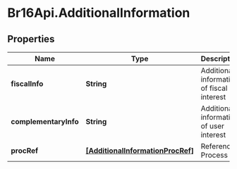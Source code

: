 # Br16Api.AdditionalInformation

## Properties
Name | Type | Description | Notes
------------ | ------------- | ------------- | -------------
**fiscalInfo** | **String** | Additional information of fiscal interest | [optional] 
**complementaryInfo** | **String** | Additional information of user interest | [optional] 
**procRef** | [**[AdditionalInformationProcRef]**](AdditionalInformationProcRef.md) | Referenced Process | [optional] 


